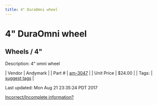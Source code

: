 ```yaml
---
title: 4" DuraOmni wheel
---
```


# 4" DuraOmni wheel
## Wheels / 4"
Description: 	4" omni wheel 

| Vendor | Andymark | 
| Part # | [am-3047](http://www.andymark.com/product-p/am-3047.htm) | 
| Unit Price | $24.00 | 
| Tags: | [suggest tags](https://docs.google.com/forms/d/e/1FAIpQLSeWyY8v3RgOty-MyWmh9U0iivNYN_molChYyS-0U-o-kOAv_g/viewform) | 

Last updated: Mon Aug 21 23:35:24 PDT 2017

 [Incorrect/Incomplete information?](https://docs.google.com/forms/d/e/1FAIpQLSeWyY8v3RgOty-MyWmh9U0iivNYN_molChYyS-0U-o-kOAv_g/viewform)